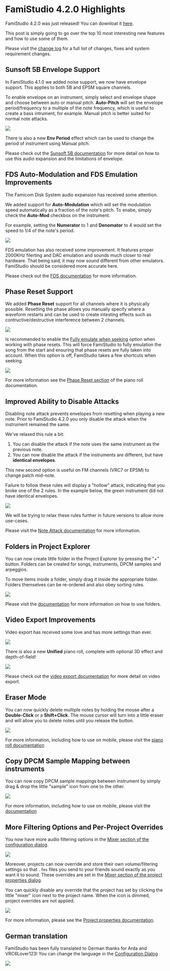 # FamiStudio 4.2.0 Highlights

FamiStudio 4.2.0 was just released! You can downloat it [here](https://famistudio.org/#download).

This post is simply going to go over the top 10 most interesting new features and how to use some of them. 

Please visit the [change log](../changelog.md#version-420) for a full list of changes, fixes and system requirement changes.

## Sunsoft 5B Envelope Support

In FamiStudio 4.1.0 we added noise support, we now have envelope support. This applies to both 5B and EPSM square channels.

To enable envelope on an instrument, simply select and envelope shape and choose between auto or manual pitch. **Auto-Pitch** will set the envelope period/frequency to a multiple of the note frequency, which is useful to create a bass intrument, for example. Manual pitch is better suited for normal note attacks. 

![](420/S5BEnvelope.gif#center)

There is also a new **Env Period** effect which can be used to change the period of instrument using Manual pitch. 

Please check out the [Sunsoft 5B documentation](../expansion.md#sunsoft-5b) for more detail on how to use this audio expansion and the limitations of envelope.

## FDS Auto-Modulation and FDS Emulation Improvements

The Famicom Disk System audio expansion has received some attention.

We added support for **Auto-Modulation** which will set the modulation speed automatically as a fraction of the note's pitch. To enabe, simply check the **Auto-Mod** checkbox on the instrument.

For example, setting the **Numerator** to 1 and **Denomator** to 4 would set the speed to 1/4 of the note's period. 

![](420/FDSAutoMod.gif#center)

FDS emulation has also received some improvement. It features proper 2000KHz filerting and DAC emulation and sounds much closer to real hardware. That being said, it may now sound different from other emulators. FamiStudio should be considered more accurate here.

Please check out the [FDS documentation](../expansion.md#famicom-disk-system) for more information.

## Phase Reset Support

We added **Phase Reset** support for all channels where it is physically possible. Resetting the phase allows you manually specify where a waveform restarts and can be used to create intesting effects such as contructive/destructive interference between 2 channels.

![](420/PhaseReset.png#center)

Is recommended to enable the [Fully emulate when seeking](../config.md#sound-configuration) option when working with phase resets. This will force FamiStudio to fully emulation the song from the start and ensuring that phase resets are fully taken into account. When this option is off, FamiStudio takes a few shortcuts when seeking.

![](420/AccurateSeek.png#center)

For more information see the [Phase Reset section](../pianoroll.md#phase-reset) of the piano roll documentation.

## Improved Ability to Disable Attacks

Disabling note attack prevents envelopes from resetting when playing a new note. Prior to FamiStudio 4.2.0 you only disable the attack when the instrument remained the same.

We've relaxed this rule a bit:

1. You can disable the attack if the note uses the same instrument as the previous note.
2. You can now disable the attack if the instruments are different, but have **identical envelopes**. 

This new second option is useful on FM channels (VRC7 or EPSM) to change patch mid-note. 

Failure to follow these rules will display a "hollow" attack, indicating that you broke one of the 2 rules. In the example below, the green instrument did not have identical envelopes. 

![](../images/NoAttackError.png#center)

We will be trying to relax these rules further in future versions to allow more use-cases.

Please visit the [Note Attack documentation](../pianoroll.md#note-attack) for more information.

## Folders in Project Explorer

You can now create little folder in the Project Explorer by pressing the "+" button. Folders can be created for songs, instruments, DPCM samples and arpeggios.

To move items inside a folder, simply drag it inside the appropriate folder. Folders themselves can be re-ordered and also obey sorting rules. 

![](../images/MoveFolder.gif#center)

Please visit the [documentation](../instruments.md#organizing-instruments) for more information on how to use folders.

## Video Export Improvements

Video export has received some love and has more settings than ever. 

![](../images/ExportVideo.png#center)

There is also a new **Unified** piano roll, complete with optional 3D effect and depth-of-field!

![](../images/VideoScreenshot.jpg#center)

Please check out the [video export documentation](../export.md#video) for more detail on video export.

## Eraser Mode

You can now quickly delete multiple notes by holding the mouse after a **Double-Click** or a **Shift+Click**. The mouse cursor will turn into a little eraser and will allow you to delete notes until you release the button.

![](../images/EraserMode.gif#center)

For more information, including how to use on mobile, please visit the [piano roll documentation](../pianoroll.md#adding-deleting-notes)

## Copy DPCM Sample Mapping between instruments

You can now copy DPCM sample mappings between instrument by simply drag & drop the little "sample" icon from one to the other. 

![](../images/CopySampleMappings.gif#center)

For more information, including how to use on mobile, please visit the [documentation](../instruments.md#copying-dpcm-sample-mappings)

## More Filtering Options and Per-Project Overrides

You now have more audio filtering options in the [Mixer section of the configuration dialog](../config.md#mixer). 

![](../images/ConfigMixer.png#center)

Moreover, projects can now override and store their own volume/filtering settings so that `.fms` files you send to your friends sound exactly as you want it to sound. These overrides are set in the [Mixer section of the project properties dialog](../song.md#mixer-settings). 

You can quickly disable any override that the project has set by clicking the little "mixer" icon next to the project name. When the icon is dimmed, project overrides are not applied.

![](../images/MixerSettingsOverride.png#center)

For more information, please see the [Project properties documentation](../song.md#mixer-settings).

## German translation

FamiStudio has been fully translated to German thanks for Arda and VRC6Lover123! You can change the language in the [Configuration Dialog](../config.md#general-configuration)

![](420/German.png#center)


